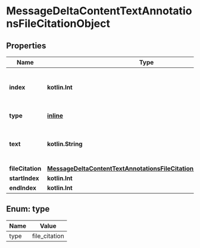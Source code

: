 
# MessageDeltaContentTextAnnotationsFileCitationObject

## Properties
Name | Type | Description | Notes
------------ | ------------- | ------------- | -------------
**index** | **kotlin.Int** | The index of the annotation in the text content part. | 
**type** | [**inline**](#Type) | Always &#x60;file_citation&#x60;. | 
**text** | **kotlin.String** | The text in the message content that needs to be replaced. |  [optional]
**fileCitation** | [**MessageDeltaContentTextAnnotationsFileCitationObjectFileCitation**](MessageDeltaContentTextAnnotationsFileCitationObjectFileCitation.md) |  |  [optional]
**startIndex** | **kotlin.Int** |  |  [optional]
**endIndex** | **kotlin.Int** |  |  [optional]


<a id="Type"></a>
## Enum: type
Name | Value
---- | -----
type | file_citation



